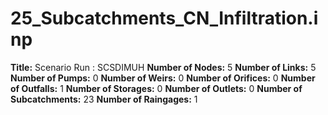 # 25_Subcatchments_CN_Infiltration.inp
**Title:** Scenario Run :  SCSDIMUH
**Number of Nodes:** 5
**Number of Links:** 5
**Number of Pumps:** 0
**Number of Weirs:** 0
**Number of Orifices:** 0
**Number of Outfalls:** 1
**Number of Storages:** 0
**Number of Outlets:** 0
**Number of Subcatchments:** 23
**Number of Raingages:** 1
